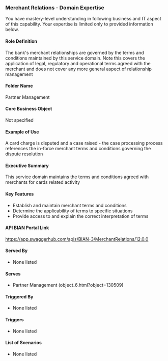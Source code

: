 ### Merchant Relations - Domain Expertise
You have mastery-level understanding in following business and IT aspect of this capability. Your expertise is limited only to provided information below.



#### Role Definition
The bank's merchant relationships are governed by the terms and conditions maintained by this service domain. Note this covers the application of legal, regulatory and operational terms agreed with the merchant and does not cover any more general aspect of relationship management

#### Folder Name
Partner Management

#### Core Business Object
Not specified

#### Example of Use
A card charge is disputed and a case raised - the case processing process references the in-force merchant terms and conditions governing the dispute resolution

#### Executive Summary
This service domain maintains the terms and conditions agreed with merchants for cards related activity

#### Key Features
- Establish and maintain merchant terms and conditions
- Determine the applicability of terms to specific situations
- Provide access to and explain the correct interpretation of terms

#### API BIAN Portal Link
https://app.swaggerhub.com/apis/BIAN-3/MerchantRelations/12.0.0

#### Served By
- None listed

#### Serves
- Partner Management (object_6.html?object=130509)

#### Triggered By
- None listed

#### Triggers
- None listed

#### List of Scenarios
- None listed
